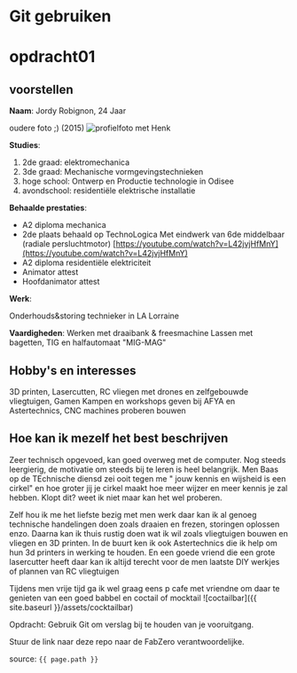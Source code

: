 # Git gebruiken
# opdracht01
## voorstellen
**Naam**: Jordy Robignon, 24 Jaar

oudere foto ;) (2015)
![profielfoto met Henk](https://scontent.fbru2-1.fna.fbcdn.net/v/t1.0-9/11026013_823808504365930_918603454044233510_n.jpg?_nc_cat=106&_nc_sid=174925&_nc_ohc=fJjavXjjEdYAX8aQ4Bm&_nc_ht=scontent.fbru2-1.fna&oh=ede0d6b3f26af0081ba1fb422bb30ab6&oe=5F763785)


**Studies**: 
1. 2de graad: elektromechanica
2. 3de graad: Mechanische vormgevingstechnieken
3. hoge school: Ontwerp en Productie technologie in Odisee
4. avondschool: residentiële elektrische installatie

**Behaalde prestaties**:
 * A2 diploma mechanica
 * 2de plaats behaald op TechnoLogica 
  Met eindwerk van 6de middelbaar (radiale persluchtmotor) [https://youtube.com/watch?v=L42jvjHfMnY](https://youtube.com/watch?v=L42jvjHfMnY)
 * A2 diploma residentiële elektriciteit
 * Animator attest
 * Hoofdanimator attest
 
 **Werk**:
 
 Onderhouds&storing technieker in LA Lorraine
 
 **Vaardigheden**:
 Werken met draaibank & freesmachine
 Lassen met bagetten, TIG en halfautomaat "MIG-MAG"

## Hobby's en interesses

3D printen, Lasercutten, RC vliegen met drones en zelfgebouwde vliegtuigen, Gamen
Kampen en workshops geven bij AFYA en Astertechnics, CNC machines proberen bouwen

## Hoe kan ik mezelf het best beschrijven

Zeer technisch opgevoed, kan goed overweg met de computer. Nog steeds leergierig, de motivatie om steeds bij te leren is heel belangrijk. Men Baas op de TEchnische diensd zei ooit tegen me " jouw kennis en wijsheid is een cirkel" en hoe groter jij je cirkel maakt hoe meer wijzer en meer kennis je zal hebben. Klopt dit? weet ik niet maar kan het wel proberen.

Zelf hou ik me het liefste bezig met men werk daar kan ik al genoeg technische handelingen doen zoals draaien en frezen, storingen oplossen enzo. Daarna kan ik thuis rustig doen wat ik wil zoals vliegtuigen bouwen en vliegen en 3D printen.
In de buurt ken ik ook Astertechnics die ik help om hun 3d printers in werking te houden.
En een goede vriend die een grote lasercutter heeft daar kan ik altijd terecht voor de men laatste DIY werkjes of plannen van RC vliegtuigen

Tijdens men vrije tijd ga ik wel graag eens p cafe met vriendne om daar te genieten van een goed babbel en coctail of mocktail
![coctailbar]({{ site.baseurl }}/assets/cocktailbar)


Opdracht: Gebruik Git om verslag bij te houden van je vooruitgang.

Stuur de link naar deze repo naar de FabZero verantwoordelijke.

source: `{{ page.path }}`
